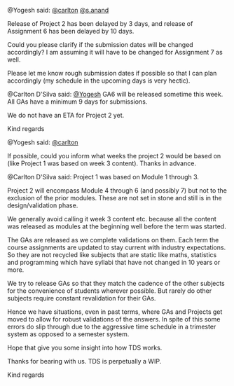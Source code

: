 @Yogesh said: [@carlton](/u/carlton) [@s.anand](/u/s.anand)


Release of Project 2 has been delayed by 3 days, and release of Assignment 6 has been delayed by 10 days.


Could you please clarify if the submission dates will be changed accordingly? I am assuming it will have to be changed for Assignment 7 as well.


Please let me know rough submission dates if possible so that I can plan accordingly (my schedule in the upcoming days is very hectic).


@Carlton D'Silva said: [@Yogesh](/u/yogesh) GA6 will be released sometime this week. All GAs have a minimum 9 days for submissions.


We do not have an ETA for Project 2 yet.


Kind regards


@Yogesh said: [@carlton](/u/carlton)


If possible, could you inform what weeks the project 2 would be based on (like Project 1 was based on week 3 content). Thanks in advance.


@Carlton D'Silva said: Project 1 was based on Module 1 through 3\.  

Project 2 will encompass Module 4 through 6 (and possibly 7\) but not to the exclusion of the prior modules. These are not set in stone and still is in the design/validation phase.


We generally avoid calling it week 3 content etc. because all the content was released as modules at the beginning well before the term was started.


The GAs are released as we complete validations on them. Each term the course assignments are updated to stay current with industry expectations. So they are not recycled like subjects that are static like maths, statistics and programming which have syllabi that have not changed in 10 years or more.


We try to release GAs so that they match the cadence of the other subjects for the convenience of students wherever possible. But rarely do other subjects require constant revalidation for their GAs.


Hence we have situations, even in past terms, where GAs and Projects get moved to allow for robust validations of the answers. In spite of this some errors do slip through due to the aggressive time schedule in a trimester system as opposed to a semester system.


Hope that give you some insight into how TDS works.


Thanks for bearing with us. TDS is perpetually a WIP.  

Kind regards


